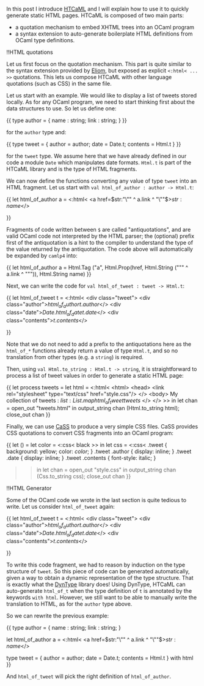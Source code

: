 In this post I introduce [HTCaML](http://www.github.com/samoht/htcaml)
and I will explain how to use it to quickly generate static HTML
pages. HTCaML is composed of two main parts:

* a quotation mechanism to embed XHTML trees into an OCaml program
* a syntax extension to auto-generate boilerplate HTML definitions from OCaml type definitions.

!!HTML quotations

Let us first focus on the quotation mechanism. This part is quite
similar to the syntax extension provided by
[Eliom](http://ocsigen.org/eliom/manual/1.3.0/), but exposed as
explicit `<:html< ... >>` quotations. This lets us compose HTCaML with
other language quotations (such as CSS) in the same file.

Let us start with an example. We would like to display a list of tweets
stored locally. As for any OCaml program, we need to start thinking first
about the data structures to use. So let us define one:

{{
type author = {
 name : string;
 link : string;
}
}}

for the `author` type and:

{{
type tweet = {
  author = author;
  date = Date.t;
  contents = Html.t
}
}}

for the `tweet` type. We assume here that we have already defined in our
code a module `Date` which manipulates date formats. `Html.t` is
part of the HTCaML library and is the type of HTML fragments.

We can now define the functions converting any value of type `tweet`
into an HTML fragment. Let us start with `val html_of_author : author -> Html.t`:

{{
let html_of_author a =
   <:html<
      &lt;a href=$str:"\"" ^ a.link ^ "\""$&gt;$str:name$&lt;/&gt;
   >>
}}

Fragments of code written between `$` are called "antiquotations", and
are valid OCaml code not interpreted by the HTML parser; the
(optional) prefix first of the antiquotation is a hint to the compiler
to understand the type of the value returned by the antiquotation. The
code above will automatically be expanded by `camlp4` into:

{{
let html_of_author a =
   Html.Tag ("a",
     Html.Prop(href,
       Html.String ("\"" ^ a.link ^ "\"")),
     Html.String name)
}}

Next, we can write the code for `val html_of_tweet : tweet -> Html.t`:

{{
let html_of_tweet t =
   <:html<
      &lt;div class="tweet">
      &lt;div class="author">$html_of_author t.author$&lt;/>
      &lt;div class="date">$Date.html_of_date t.date$&lt;/>
      &lt;div class="contents">$t.contents$&lt;/>
   >>
}}

Note that we do not need to add a prefix to the antiquotations here as
the `html_of_*` functions already return a value of type `Html.t`, and so
no translation from other types (e.g. a `string`) is required.

Then, using `val Html.to_string : Html.t -> string`, it is
straightforward to process a list of tweet values in order to generate
a static HTML page:

{{
let process tweets =
    let html = <:html<
      &lt;html>
        &lt;head>
          &lt;link rel="stylesheet" type="text/css" href="style.css"/>
        &lt;/>
        &lt;body>
          My collection of tweets :
          $list:List.map html_of_tweet tweets$
        &lt;/>
      &lt;/>
    >> in
    let chan = open_out "tweets.html" in
    output_string chan (Html.to_string html);
    close_out chan
}}

Finally, we can use [CaSS](http://www.github.com/samoht/cass) to produce
a very simple CSS files. CaSS provides CSS quotations to convert CSS
fragments into an OCaml program:

{{
let () =
  let color = <:css< black >> in
  let css  = <:css<
    .tweet           { background: yellow; color: $color$; }
    .tweet .author   { display: inline; }
    .tweet .date     { display: inline; }
    .tweet .contents { font-style: italic; }
  >> in
  let chan = open_out "style.css" in
  output_string chan (Css.to_string css);
  close_out chan
}}

!!HTML Generator
 
Some of the OCaml code we wrote in the last section is quite tedious
to write. Let us consider `html_of_tweet` again:

{{
let html_of_tweet t =
   <:html<
      &lt;div class="tweet">
      &lt;div class="author">$html_of_author t.author$&lt;/>
      &lt;div class="date">$Date.html_of_date t.date$&lt;/>
      &lt;div class="contents">$t.contents$&lt;/>
   >>
}}

To write this code fragment, we had to reason by
induction on the type structure of `tweet`. So this piece of code can
be generated automatically, given a way to obtain a dynamic representation of the
type structure. That is exactly what the
[DynType](http://www.github.com/samoht/dyntype) library does!
Using DynType, HTCaML can auto-generate `html_of_t` when the type definition of
`t` is annotated by the keywords `with html`. However, we still want
to be able to manually write the translation to HTML, as for the
`author` type above.

So we can rewrite the previous example:

{{
type author = {
 name : string;
 link : string;
}

let html_of_author a =
   <:html<
      &lt;a href=$str:"\"" ^ a.link ^ "\""$&gt;$str:name$&lt;/&gt;
   >>

type tweet = {
  author = author;
  date = Date.t;
  contents = Html.t
} with html
}}

And `html_of_tweet` will pick the right definition of `html_of_author`.
